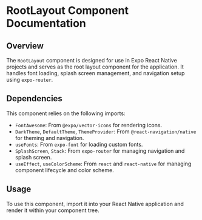 # RootLayout Component Documentation

## Overview

The `RootLayout` component is designed for use in Expo React Native projects and serves as the root layout component for the application. It handles font loading, splash screen management, and navigation setup using `expo-router`.

## Dependencies

This component relies on the following imports:
- `FontAwesome`: From `@expo/vector-icons` for rendering icons.
- `DarkTheme`, `DefaultTheme`, `ThemeProvider`: From `@react-navigation/native` for theming and navigation.
- `useFonts`: From `expo-font` for loading custom fonts.
- `SplashScreen`, `Stack`: From `expo-router` for managing navigation and splash screen.
- `useEffect`, `useColorScheme`: From `react` and `react-native` for managing component lifecycle and color scheme.

## Usage

To use this component, import it into your React Native application and render it within your component tree.

